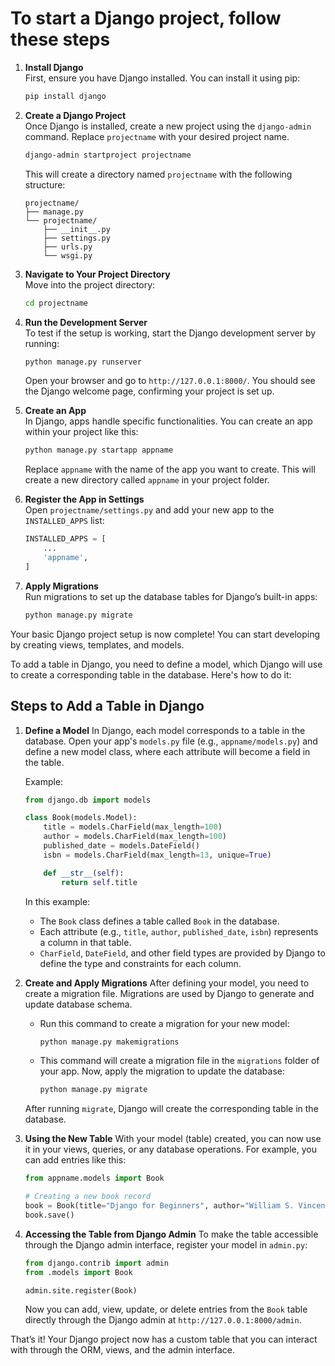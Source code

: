 # To start a Django project, follow these steps

1. **Install Django**  
   First, ensure you have Django installed. You can install it using pip:

   ```bash
   pip install django
   ```

2. **Create a Django Project**  
   Once Django is installed, create a new project using the `django-admin` command. Replace `projectname` with your desired project name.

   ```bash
   django-admin startproject projectname
   ```

   This will create a directory named `projectname` with the following structure:

   ```folder
   projectname/
   ├── manage.py
   └── projectname/
       ├── __init__.py
       ├── settings.py
       ├── urls.py
       └── wsgi.py
   ```

3. **Navigate to Your Project Directory**  
   Move into the project directory:

   ```bash
   cd projectname
   ```

4. **Run the Development Server**  
   To test if the setup is working, start the Django development server by running:

   ```bash
   python manage.py runserver
   ```

   Open your browser and go to `http://127.0.0.1:8000/`. You should see the Django welcome page, confirming your project is set up.

5. **Create an App**  
   In Django, apps handle specific functionalities. You can create an app within your project like this:

   ```bash
   python manage.py startapp appname
   ```

   Replace `appname` with the name of the app you want to create. This will create a new directory called `appname` in your project folder.

6. **Register the App in Settings**  
   Open `projectname/settings.py` and add your new app to the `INSTALLED_APPS` list:

   ```python
   INSTALLED_APPS = [
       ...
       'appname',
   ]
   ```

7. **Apply Migrations**  
   Run migrations to set up the database tables for Django’s built-in apps:

   ```bash
   python manage.py migrate
   ```

Your basic Django project setup is now complete! You can start developing by creating views, templates, and models.

To add a table in Django, you need to define a model, which Django will use to create a corresponding table in the database. Here's how to do it:

## Steps to Add a Table in Django

1. **Define a Model**
   In Django, each model corresponds to a table in the database. Open your app's `models.py` file (e.g., `appname/models.py`) and define a new model class, where each attribute will become a field in the table.

   Example:

   ```python
   from django.db import models

   class Book(models.Model):
       title = models.CharField(max_length=100)
       author = models.CharField(max_length=100)
       published_date = models.DateField()
       isbn = models.CharField(max_length=13, unique=True)

       def __str__(self):
           return self.title
   ```

   In this example:
   - The `Book` class defines a table called `Book` in the database.
   - Each attribute (e.g., `title`, `author`, `published_date`, `isbn`) represents a column in that table.
   - `CharField`, `DateField`, and other field types are provided by Django to define the type and constraints for each column.

2. **Create and Apply Migrations**
   After defining your model, you need to create a migration file. Migrations are used by Django to generate and update database schema.

   - Run this command to create a migration for your new model:

     ```bash
     python manage.py makemigrations
     ```

   - This command will create a migration file in the `migrations` folder of your app. Now, apply the migration to update the database:

     ```bash
     python manage.py migrate
     ```

   After running `migrate`, Django will create the corresponding table in the database.

3. **Using the New Table**
   With your model (table) created, you can now use it in your views, queries, or any database operations. For example, you can add entries like this:

   ```python
   from appname.models import Book

   # Creating a new book record
   book = Book(title="Django for Beginners", author="William S. Vincent", published_date="2023-01-15", isbn="1234567890123")
   book.save()
   ```

4. **Accessing the Table from Django Admin**
   To make the table accessible through the Django admin interface, register your model in `admin.py`:

   ```python
   from django.contrib import admin
   from .models import Book

   admin.site.register(Book)
   ```

   Now you can add, view, update, or delete entries from the `Book` table directly through the Django admin at `http://127.0.0.1:8000/admin`.

That’s it! Your Django project now has a custom table that you can interact with through the ORM, views, and the admin interface.
